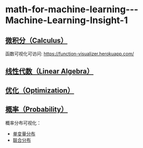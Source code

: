 
# math-for-machine-learning---Machine-Learning-Insight-1

## [微积分（Calculus）](https://github.com/TaiChiTiger/math-for-machine-learning---Machine-Learning-Insight-1/tree/main/calculus)

函数可视化可访问: https://function-visualizer.herokuapp.com/


## [线性代数（Linear Algebra）](https://github.com/TaiChiTiger/math-for-machine-learning---Machine-Learning-Insight-1/tree/main/linear-algebra)

## [优化（Optimization）](https://github.com/TaiChiTiger/math-for-machine-learning---Machine-Learning-Insight-1/tree/main/optimization)

## [概率（Probability）](https://github.com/TaiChiTiger/math-for-machine-learning---Machine-Learning-Insight-1/tree/main/probability)
概率分布可视化：
- [单变量分布](http://39.98.239.104:8515/)
- [联合分布](http://39.98.239.104:8521/)

